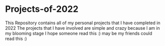 # Projects-of-2022
This Repository contains all of my personal projects that I have completed in 2022 
The projects that I have involved are simple and crazy because I am in my blooming stage
I hope someone read this :)
may be my friends could read this :)
